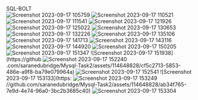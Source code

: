 SQL-BOLT  
![Screenshot 2023-09-17 105759](https://github.com/saranedubridge/Mysql-Task2/assets/114648828/93dfcff8-fe00-44b1-80e2-65f4e481f36e)
![Screenshot 2023-09-17 110521](https://github.com/saranedubridge/Mysql-Task2/assets/114648828/9a6ebeb6-514c-425e-a7a8-a075cef2f05c)
![Screenshot 2023-09-17 111541](https://github.com/saranedubridge/Mysql-Task2/assets/114648828/0e758fe8-ecc3-44a5-9d80-6a42241a0f25)
![Screenshot 2023-09-17 121926](https://github.com/saranedubridge/Mysql-Task2/assets/114648828/306fc0d0-f63c-4e8c-a345-2e276e021200)
![Screenshot 2023-09-17 125022](https://github.com/saranedubridge/Mysql-Task2/assets/114648828/88f546ae-a53a-4a5b-8cca-75966c6a6d9e)
![Screenshot 2023-09-17 130653](https://github.com/saranedubridge/Mysql-Task2/assets/114648828/db58ab87-1df5-4f74-b6b1-b83c0005d420)
![Screenshot 2023-09-17 132226](https://github.com/saranedubridge/Mysql-Task2/assets/114648828/c974a0e4-b4a8-4e15-92dd-d8b5c86d2e1a)
![Screenshot 2023-09-17 135106](https://github.com/saranedubridge/Mysql-Task2/assets/114648828/e44fb27d-e22d-4c18-a939-93729c9830bf)
![Screenshot 2023-09-17 141713](https://github.com/saranedubridge/Mysql-Task2/assets/114648828/0ee83d77-056d-463c-8d85-13b94ec0aa37)
![Screenshot 2023-09-17 143116](https://github.com/saranedubridge/Mysql-Task2/assets/114648828/dbf602d2-9ba9-455c-a2dc-066f8387660c)
![Screenshot 2023-09-17 144920](https://github.com/saranedubridge/Mysql-Task2/assets/114648828/3d6b64ab-291c-4e74-b801-c96fac9fd13a)
![Screenshot 2023-09-17 150205](https://github.com/saranedubridge/Mysql-Task2/assets/114648828/6085807e-8997-4acc-a014-da0199810464)
![Screenshot 2023-09-17 151347](https://github.com/saranedubridge/Mysql-Task2/assets/114648828/fc7b639d-7be3-47cb-bea0-7e353cfefa8e)
![Screenshot 2023-09-17 151938](https://github
![Screenshot 2023-09-17 152240](https://github.com/saranedubridge/Mysql-Task2/assets/114648828/7d72c671-0d56-4520-8b45-a7ca5455ea74)
.com/saranedubridge/Mysql-Task2/assets/114648828/cf5c2713-5853-486e-a9f8-ba79e079964a)
![Screenshot 2023-09-17 152541](https://github.com/saranedubridge/Mysql-Task2/assets/114648828/0c6dcbf8-7343-4ca0-ab63-23e08e1e936b)
![Screenshot 2023-09-17 153133](https:
![Screenshot 2023-09-17 153249](https://github.com/saranedubridge/Mysql-Task2/assets/114648828/ed755510-ac1f-4249-9a27-fee257dde443)
//github.com/saranedubridge/Mysql-Task2/assets/114648828/ab34f765-7e9d-4e74-96a0-3bc2b3685c40)
![Screenshot 2023-09-17 153304](https://github.com/saranedubridge/Mysql-Task2/assets/114648828/8ec4b013-fbe7-40b0-a936-1f3b8e8a12f1)
